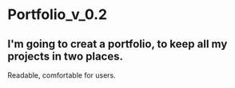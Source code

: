 # Portfolio_v_0.2
## I'm going to creat a portfolio, to keep all my projects in two places.
Readable, comfortable for users.
